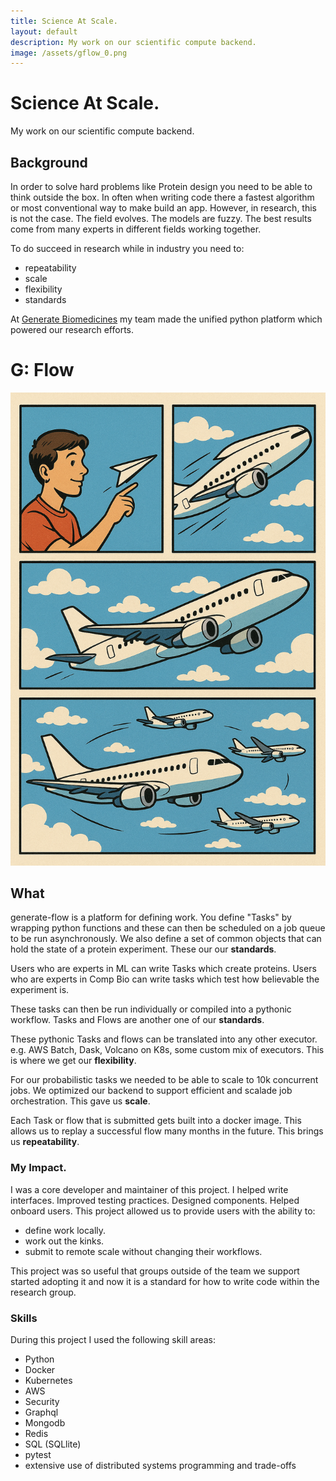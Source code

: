 ```yaml
---
title: Science At Scale. 
layout: default
description: My work on our scientific compute backend. 
image: /assets/gflow_0.png
---
```

# Science At Scale. 
My work on our scientific compute backend. 

## Background 
In order to solve hard problems like Protein design you need to be able to think outside the box. 
In often when writing code there a fastest algorithm or most conventional way to make build an app. However, in research, this is not the case. 
The field evolves.
The models are fuzzy. 
The best results come from many experts in different fields working together. 

To do succeed in research while in industry you need to:
- repeatability
- scale
- flexibility 
- standards 

At [Generate Biomedicines](https://generatebiomedicines.com/) my team made the unified python platform which powered our research efforts.

# G: Flow 
![image of glow_ui](/assets/gflow_1.png "Turning research code into production code.")
## What 
generate-flow is a platform for defining work. You define "Tasks" by wrapping python functions and these can then be scheduled on a job queue to be run asynchronously. We also define a set of common objects that can hold the state of a protein experiment. These our our **standards**. 

Users who are experts in ML can write Tasks which create proteins. Users who are experts in Comp Bio can write tasks which test how believable the experiment is. 

These tasks can then be run individually or compiled into a pythonic workflow. 
Tasks and Flows are another one of our **standards**. 

These pythonic Tasks and flows can be translated into any other executor. e.g. AWS Batch, Dask, Volcano on K8s, some custom mix of executors. This is where we get our **flexibility**.

For our probabilistic tasks we needed to be able to scale to 10k concurrent jobs. We optimized our backend to support efficient and scalade job orchestration. This gave us **scale**.

Each Task or flow that is submitted gets built into a docker image. This allows us to replay a successful flow many months in the future. This brings us **repeatability**. 

### My Impact. 
I was a core developer and maintainer of this project. I helped write interfaces. Improved testing practices. Designed components. Helped onboard users. This project allowed us to provide users with the ability to:

- define work locally. 
- work out the kinks. 
- submit to remote scale without changing their workflows. 

This project was so useful that groups outside of the team we support started adopting it and now it is a standard for how to write code within the research group.

### Skills 
During this project I used the following skill areas: 
- Python 
- Docker 
- Kubernetes 
- AWS 
- Security 
- Graphql 
- Mongodb 
- Redis
- SQL (SQLlite)
- pytest 
- extensive use of distributed systems programming and trade-offs 
